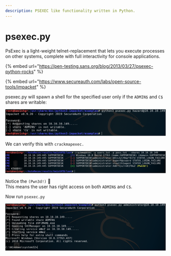 ```yaml
---
description: PSEXEC like functionality written in Python.
---
```


# psexec.py

PsExec is a light-weight telnet-replacement that lets you execute processes on other systems, complete with full interactivity for console applications.

{% embed url="https://pen-testing.sans.org/blog/2013/03/27/psexec-python-rocks" %}

{% embed url="https://www.secureauth.com/labs/open-source-tools/impacket" %}

psexec.py will spawn a shell for the specified user only if the `ADMIN$` and `C$` shares are writable:

![](.gitbook/assets/notwriteshares.png)

We can verify this with `crackmapexec.`

![](.gitbook/assets/admincshareswrite.png)

 Notice the `(Pwn3d!)` 🥳   
This means the user has right access on both `ADMIN$` and `C$`.

Now run `psexec.py`

![Got a shell](.gitbook/assets/psexecshell.png)

